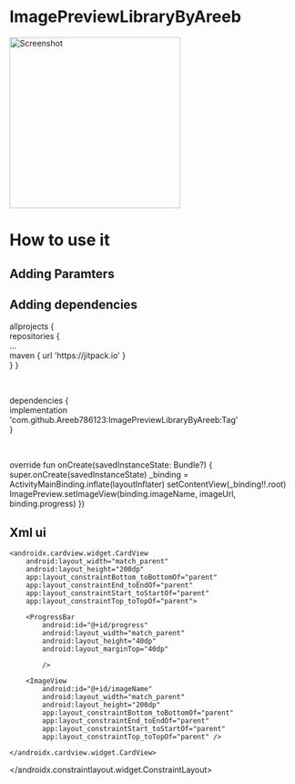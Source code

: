 # ImagePreviewLibraryByAreeb

<img src="https://github.com/Areeb786123/ImagePreviewLibraryByAreeb/assets/56149022/02a030ac-6649-4de6-b0aa-d39c1ea6d993" width="300" alt="Screenshot">



<h1>How to use it </h1>


<h2>Adding Paramters</h2>

<h2>Adding dependencies</h2>

<p>allprojects {
	<br>
		repositories {
	<br>
			...
	<br>
			maven { url 'https://jitpack.io' }
	<br>
		}
	}</p>
 <br>
 <p>dependencies {
	 <br>
	        implementation 'com.github.Areeb786123:ImagePreviewLibraryByAreeb:Tag'
	 <br>
	}
 </p>

 <br>
<p>override fun onCreate(savedInstanceState: Bundle?) {
        super.onCreate(savedInstanceState)
        _binding = ActivityMainBinding.inflate(layoutInflater)
        setContentView(_binding!!.root)
        ImagePreview.setImageView(binding.imageName, imageUrl, binding.progress)
    })</p>
<h2>Xml ui </h2>
<p><?xml version="1.0" encoding="utf-8"?>
<androidx.constraintlayout.widget.ConstraintLayout xmlns:android="http://schemas.android.com/apk/res/android"
    xmlns:app="http://schemas.android.com/apk/res-auto"
    xmlns:tools="http://schemas.android.com/tools"
    android:layout_width="match_parent"
    android:layout_height="match_parent"
    tools:context=".MainActivity">


    <androidx.cardview.widget.CardView
        android:layout_width="match_parent"
        android:layout_height="200dp"
        app:layout_constraintBottom_toBottomOf="parent"
        app:layout_constraintEnd_toEndOf="parent"
        app:layout_constraintStart_toStartOf="parent"
        app:layout_constraintTop_toTopOf="parent">

        <ProgressBar
            android:id="@+id/progress"
            android:layout_width="match_parent"
            android:layout_height="40dp"
            android:layout_marginTop="40dp"

            />

        <ImageView
            android:id="@+id/imageName"
            android:layout_width="match_parent"
            android:layout_height="200dp"
            app:layout_constraintBottom_toBottomOf="parent"
            app:layout_constraintEnd_toEndOf="parent"
            app:layout_constraintStart_toStartOf="parent"
            app:layout_constraintTop_toTopOf="parent" />

    </androidx.cardview.widget.CardView>


</androidx.constraintlayout.widget.ConstraintLayout></p>

